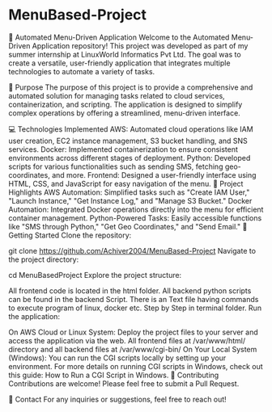 # MenuBased-Project
🌟 Automated Menu-Driven Application
Welcome to the Automated Menu-Driven Application repository! This project was developed as part of my summer internship at LinuxWorld Informatics Pvt Ltd. The goal was to create a versatile, user-friendly application that integrates multiple technologies to automate a variety of tasks.

🎯 Purpose
The purpose of this project is to provide a comprehensive and automated solution for managing tasks related to cloud services, containerization, and scripting. The application is designed to simplify complex operations by offering a streamlined, menu-driven interface.

💻 Technologies Implemented
AWS: Automated cloud operations like IAM user creation, EC2 instance management, S3 bucket handling, and SNS services.
Docker: Implemented containerization to ensure consistent environments across different stages of deployment.
Python: Developed scripts for various functionalities such as sending SMS, fetching geo-coordinates, and more.
Frontend: Designed a user-friendly interface using HTML, CSS, and JavaScript for easy navigation of the menu.
🌟 Project Highlights
AWS Automation: Simplified tasks such as "Create IAM User," "Launch Instance," "Get Instance Log," and "Manage S3 Bucket."
Docker Automation: Integrated Docker operations directly into the menu for efficient container management.
Python-Powered Tasks: Easily accessible functions like "SMS through Python," "Get Geo Coordinates," and "Send Email."
🚀 Getting Started
Clone the repository:

git clone https://github.com/Achiver2004/MenuBased-Project
Navigate to the project directory:

cd MenuBasedProject
Explore the project structure:

All frontend code is located in the html folder.
All backend python scripts can be found in the backend Script.
There is an Text file having commands to execute program of linux, docker etc. Step by Step in terminal folder. 
Run the application:

On AWS Cloud or Linux System:
Deploy the project files to your server and access the application via the web.
All frontend files at /var/www/html/ directory and all backend files at /var/www/cgi-bin/
On Your Local System (Windows):
You can run the CGI scripts locally by setting up your environment. For more details on running CGI scripts in Windows, check out this guide: How to Run a CGI Script in Windows.
🤝 Contributing
Contributions are welcome! Please feel free to submit a Pull Request.

📧 Contact
For any inquiries or suggestions, feel free to reach out!

